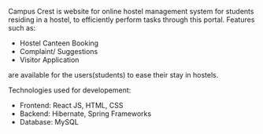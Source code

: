 Campus Crest is website for online hostel management system for students residing in a hostel, to efficiently perform tasks through this portal. Features such as:

- Hostel Canteen Booking
- Complaint/ Suggestions
- Visitor Application 

are available for the users(students) to ease their stay in hostels.

Technologies used for developement:
- Frontend: React JS, HTML, CSS
- Backend: Hibernate, Spring Frameworks
- Database: MySQL
